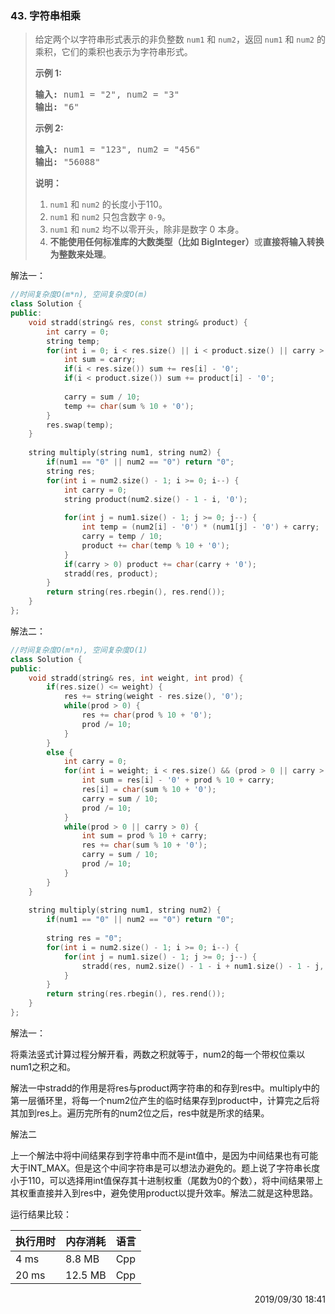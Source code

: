 ### 43. 字符串相乘

> <div class="content__2ebE"><p>给定两个以字符串形式表示的非负整数&nbsp;<code>num1</code>&nbsp;和&nbsp;<code>num2</code>，返回&nbsp;<code>num1</code>&nbsp;和&nbsp;<code>num2</code>&nbsp;的乘积，它们的乘积也表示为字符串形式。</p>
> 
> <p><strong>示例 1:</strong></p>
> 
> <pre><strong>输入:</strong> num1 = "2", num2 = "3"
> <strong>输出:</strong> "6"</pre>
> 
> <p><strong>示例&nbsp;2:</strong></p>
> 
> <pre><strong>输入:</strong> num1 = "123", num2 = "456"
> <strong>输出:</strong> "56088"</pre>
> 
> <p><strong>说明：</strong></p>
> 
> <ol>
> 	<li><code>num1</code>&nbsp;和&nbsp;<code>num2</code>&nbsp;的长度小于110。</li>
> 	<li><code>num1</code> 和&nbsp;<code>num2</code> 只包含数字&nbsp;<code>0-9</code>。</li>
> 	<li><code>num1</code> 和&nbsp;<code>num2</code>&nbsp;均不以零开头，除非是数字 0 本身。</li>
> 	<li><strong>不能使用任何标准库的大数类型（比如 BigInteger）</strong>或<strong>直接将输入转换为整数来处理</strong>。</li>
> </ol>
> </div>

解法一：
```cpp
//时间复杂度O(m*n), 空间复杂度O(m)
class Solution {
public:
    void stradd(string& res, const string& product) {
        int carry = 0;
        string temp;
        for(int i = 0; i < res.size() || i < product.size() || carry > 0; i++) {
            int sum = carry;
            if(i < res.size()) sum += res[i] - '0';
            if(i < product.size()) sum += product[i] - '0';
            
            carry = sum / 10;
            temp += char(sum % 10 + '0');
        }
        res.swap(temp);
    }
    
    string multiply(string num1, string num2) {
        if(num1 == "0" || num2 == "0") return "0";
        string res;
        for(int i = num2.size() - 1; i >= 0; i--) {
            int carry = 0;
            string product(num2.size() - 1 - i, '0');
            
            for(int j = num1.size() - 1; j >= 0; j--) {
                int temp = (num2[i] - '0') * (num1[j] - '0') + carry;
                carry = temp / 10;
                product += char(temp % 10 + '0');
            }
            if(carry > 0) product += char(carry + '0');
            stradd(res, product);
        }
        return string(res.rbegin(), res.rend());
    }
};
```

解法二：

```cpp
//时间复杂度O(m*n), 空间复杂度O(1)
class Solution {
public:
    void stradd(string& res, int weight, int prod) {
        if(res.size() <= weight) {
            res += string(weight - res.size(), '0');
            while(prod > 0) {
                res += char(prod % 10 + '0');
                prod /= 10;
            }
        }
        else {
            int carry = 0;
            for(int i = weight; i < res.size() && (prod > 0 || carry > 0); i++) {
                int sum = res[i] - '0' + prod % 10 + carry;
                res[i] = char(sum % 10 + '0');
                carry = sum / 10;
                prod /= 10;
            }
            while(prod > 0 || carry > 0) {
                int sum = prod % 10 + carry;
                res += char(sum % 10 + '0');
                carry = sum / 10;
                prod /= 10;
            }
        }
    }
    
    string multiply(string num1, string num2) {
        if(num1 == "0" || num2 == "0") return "0";
        
        string res = "0";
        for(int i = num2.size() - 1; i >= 0; i--) {
            for(int j = num1.size() - 1; j >= 0; j--) {
                stradd(res, num2.size() - 1 - i + num1.size() - 1 - j, (num2[i] - '0') * (num1[j] - '0'));
            }
        }
        return string(res.rbegin(), res.rend());
    }
};
```

解法一：

将乘法竖式计算过程分解开看，两数之积就等于，num2的每一个带权位乘以num1之积之和。

解法一中stradd的作用是将res与product两字符串的和存到res中。multiply中的第一层循环里，将每一个num2位产生的临时结果存到product中，计算完之后将其加到res上。遍历完所有的num2位之后，res中就是所求的结果。



解法二

上一个解法中将中间结果存到字符串中而不是int值中，是因为中间结果也有可能大于INT_MAX。但是这个中间字符串是可以想法办避免的。题上说了字符串长度小于110，可以选择用int值保存其十进制权重（尾数为0的个数），将中间结果带上其权重直接并入到res中，避免使用product以提升效率。解法二就是这种思路。

运行结果比较：

<table><colgroup><col><col><col><col><col></colgroup><thead><tr><th><span><div><span>执行用时</span><span></span></div></span></th><th><span><div><span>内存消耗</span><span></span></div></span></th><th><span><div><span>语言</span><span></span></div></span></th></tr></thead><tbody><tr><td>4 ms</td><td>8.8 MB</td><td>Cpp</td></tr><tr><td>20 ms</td><td>12.5 MB</td><td>Cpp</td></tr><tr></tr></tbody></table>

<div style="text-align: right"> 2019/09/30 18:41 </div>